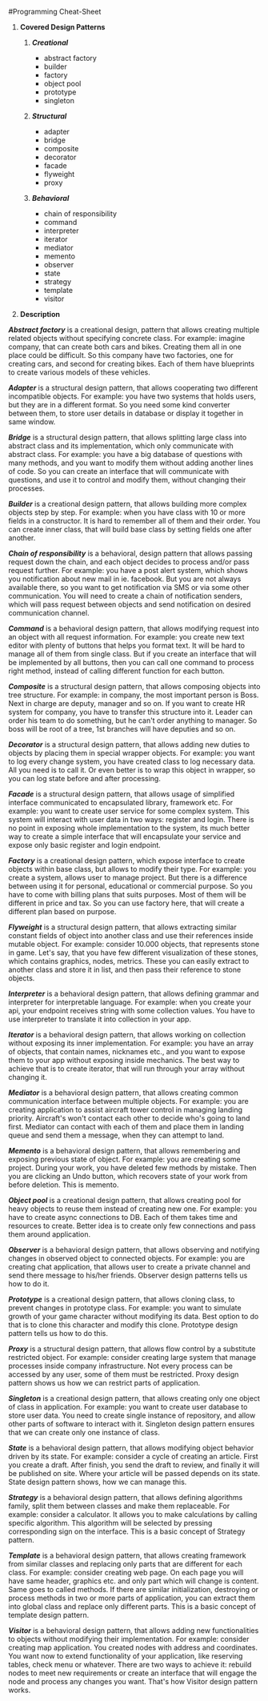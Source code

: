 #Programming Cheat-Sheet

1. **Covered Design Patterns**

    1. ***Creational***
        - abstract factory
        - builder
        - factory
        - object pool
        - prototype
        - singleton
        
    2. ***Structural***
        - adapter
        - bridge
        - composite
        - decorator
        - facade
        - flyweight
        - proxy
        
    3. ***Behavioral***
        - chain of responsibility
        - command
        - interpreter
        - iterator
        - mediator
        - memento
        - observer
        - state
        - strategy
        - template
        - visitor

2. **Description**

***Abstract factory*** is a creational design, pattern that allows creating multiple related objects without specifying concrete class.
For example: imagine company, that can create both cars and bikes. Creating them all in one place could be difficult. So this company have two factories, one for creating cars, and second for creating bikes. Each of them have blueprints to create various models of these vehicles.

***Adapter*** is a structural design pattern, that allows cooperating two different incompatible objects. 
For example: you have two systems that holds users, but they are in a different format. So you need some kind converter between them, to store user details in database or display it together in same window.

***Bridge*** is a structural design pattern, that allows splitting large class into abstract class and its implementation, which only communicate with abstract class.
For example: you have a big database of questions with many methods, and you want to modify them without adding another lines of code. So you can create an interface that will communicate with questions, and use it to control and modify them, without changing their processes.

***Builder*** is a creational design pattern, that allows building more complex objects step by step.
For example: when you have class with 10 or more fields in a constructor. It is hard to remember all of them and their order. You can create inner class, that will build base class by setting fields one after another.

***Chain of responsibility*** is a behavioral, design pattern that allows passing request down the chain, and each object decides to process and/or pass request further.
For example: you have a post alert system, which shows you notification about new mail in ie. facebook. But you are not always available there, so you want to get notification via SMS or via some other communication. You will need to create a chain of notification senders, which will pass request between objects and send notification on desired communication channel. 

***Command*** is a behavioral design pattern, that allows modifying request into an object with all request information.
For example: you create new text editor with plenty of buttons that helps you format text. It will be hard to manage all of them from single class. But if you create an interface that will be implemented by all buttons, then you can call one command to process right method, instead of calling different function for each button.

***Composite*** is a structural design pattern, that allows composing objects into tree structure.
For example: in company, the most important person is Boss. Next in charge are deputy, manager and so on. If you want to create HR system for company, you have to transfer this structure into it. Leader can order his team to do something, but he can't order anything to manager. So boss will be root of a tree, 1st branches will have deputies and so on.

***Decorator*** is a structural design pattern, that allows adding new duties to objects by placing them in special wrapper objects.
For example: you want to log every change system, you have created class to log necessary data. All you need is to call it. Or even better is to wrap this object in wrapper, so you can log state before and after processing.

***Facade*** is a structural design pattern, that allows usage of simplified interface communicated to encapsulated library, framework etc.
For example: you want to create user service for some complex system. This system will interact with user data in two ways: register and login. There is no point in exposing whole implementation to the system, its much better way to create a simple interface that will encapsulate your service and expose only basic register and login endpoint.

***Factory*** is a creational design pattern, which expose interface to create objects within base class, but allows to modify their type.
For example: you create a system, allows user to manage project. But there is a difference between using it for personal, educational or commercial purpose. So you have to come with billing plans that suits purposes. Most of them will be different in price and tax. So you can use factory here, that will create a different plan based on purpose.

***Flyweight*** is a structural design pattern, that allows extracting similar constant fields of object into another class and use their references inside mutable object.
For example: consider 10.000 objects, that represents stone in game. Let's say, that you have few different visualization of these stones, which contains graphics, nodes, metrics. These you can easily extract to another class and store it in list, and then pass their reference to stone objects.

***Interpreter*** is a behavioral design pattern, that allows defining grammar and interpreter for interpretable language.
For example: when you create your api, your endpoint receives string with some collection values. You have to use interpreter to translate it into collection in your app.  

***Iterator*** is a behavioral design pattern, that allows working on collection without exposing its inner implementation.
For example: you have an array of objects, that contain names, nicknames etc., and you want to expose them to your app without exposing inside mechanics. The best way to achieve that is to create iterator, that will run through your array without changing it.

***Mediator*** is a behavioral design pattern, that allows creating common communication interface between multiple objects.
For example: you are creating application to assist aircraft tower control in managing landing priority. Aircraft's won't contact each other to decide who's going to land first. Mediator can contact with each of them and place them in landing queue and send them a message, when they can attempt to land.

***Memento*** is a behavioral design pattern, that allows remembering and exposing previous state of object.
For example: you are creating some project. During your work, you have deleted few methods by mistake. Then you are clicking an Undo button, which recovers state of your work from before deletion. This is memento.

***Object pool*** is a creational design pattern, that allows creating pool for heavy objects to reuse them instead of creating new one.
For example: you have to create async connections to DB. Each of them takes time and resources to create. Better idea is to create only few connections and pass them around application.

***Observer*** is a behavioral design pattern, that allows observing and notifying changes in observed object to connected objects.
For example: you are creating chat application, that allows user to create a private channel and send there message to his/her friends. Observer design patterns tells us how to do it.

***Prototype*** is a creational design pattern, that allows cloning class, to prevent changes in prototype class.
For example: you want to simulate growth of your game character without modifying its data. Best option to do that is to clone this character and modify this clone. Prototype design pattern tells us how to do this.

***Proxy*** is a structural design pattern, that allows flow control by a substitute restricted object.
For example: consider creating large system that manage processes inside company infrastructure. Not every process can be accessed by any user, some of them must be restricted. Proxy design pattern shows us how we can restrict parts of application.

***Singleton*** is a creational design pattern, that allows creating only one object of class in application.
For example: you want to create user database to store user data. You need to create single instance of repository, and allow other parts of software to interact with it. Singleton design pattern ensures that we can create only one instance of class.

***State*** is a behavioral design pattern, that allows modifying object behavior driven by its state.
For example: consider a cycle of creating an article. First you create a draft. After finish, you send the draft to review, and finally it will be published on site. Where your article will be passed depends on its state. State design pattern shows, how we can manage this.

***Strategy*** is a behavioral design pattern, that allows defining algorithms family, split them between classes and make them replaceable.
For example: consider a calculator. It allows you to make calculations by calling specific algorithm. This algorithm will be selected by pressing corresponding sign on the interface. This is a basic concept of Strategy pattern.

***Template*** is a behavioral design pattern, that allows creating framework from similar classes and replacing only parts that are different for each class.
For example: consider creating web page. On each page you will have same header, graphics etc. and only part which will change is content. Same goes to called methods. If there are similar initialization, destroying or process methods in two or more parts of application, you can extract them into global class and replace only different parts. This is a basic concept of template design pattern. 

***Visitor*** is a behavioral design pattern, that allows adding new functionalities to objects without modifying their implementation. 
For example: consider creating map application. You created nodes with address and coordinates. You want now to extend functionality of your application, like reserving tables, check menu or whatever. There are two ways to achieve it: rebuild nodes to meet new requirements or create an interface that will engage the node and process any changes you want. That's how Visitor design pattern works.
